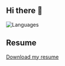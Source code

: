 ## Hi there 👋

![Languages](https://github-readme-stats.vercel.app/api/top-langs/?username=laktam&hide=Jupyter%20Notebook)
## Resume
[Download my resume](https://www.canva.com/design/DAGS667-ffs/oajqoyFRwoQ7d-VD2AHQlQ/edit?utm_content=DAGS667-ffs&utm_campaign=designshare&utm_medium=link2&utm_source=sharebutton)

<!--
**laktam/laktam** is a ✨ _special_ ✨ repository because its `README.md` (this file) appears on your GitHub profile.

Here are some ideas to get you started:

- 🔭 I’m currently working on ...
- 🌱 I’m currently learning ...
- 👯 I’m looking to collaborate on ...
- 🤔 I’m looking for help with ...
- 💬 Ask me about ...
- 📫 How to reach me: ...
- 😄 Pronouns: ...
- ⚡ Fun fact: ...
-->
